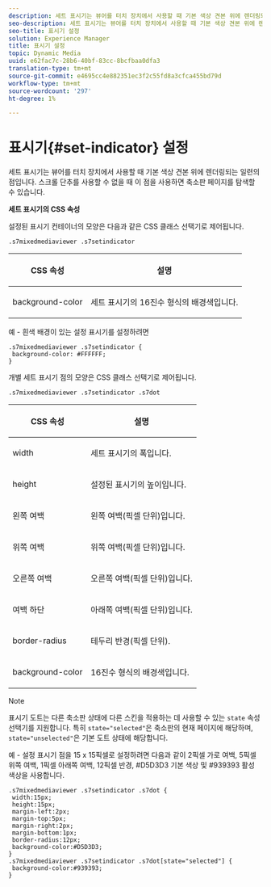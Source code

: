 ```yaml
---
description: 세트 표시기는 뷰어를 터치 장치에서 사용할 때 기본 색상 견본 위에 렌더링되는 일련의 점입니다. 스크롤 단추를 사용할 수 없을 때 이 점을 사용하면 축소판 페이지를 탐색할 수 있습니다.
seo-description: 세트 표시기는 뷰어를 터치 장치에서 사용할 때 기본 색상 견본 위에 렌더링되는 일련의 점입니다. 스크롤 단추를 사용할 수 없을 때 이 점을 사용하면 축소판 페이지를 탐색할 수 있습니다.
seo-title: 표시기 설정
solution: Experience Manager
title: 표시기 설정
topic: Dynamic Media
uuid: e62fac7c-28b6-40bf-83cc-8bcfbaa0dfa3
translation-type: tm+mt
source-git-commit: e4695cc4e882351ec3f2c55fd8a3cfca455bd79d
workflow-type: tm+mt
source-wordcount: '297'
ht-degree: 1%

---
```



# 표시기{#set-indicator} 설정

세트 표시기는 뷰어를 터치 장치에서 사용할 때 기본 색상 견본 위에 렌더링되는 일련의 점입니다. 스크롤 단추를 사용할 수 없을 때 이 점을 사용하면 축소판 페이지를 탐색할 수 있습니다.

<!--<a id="section_061E550C1C1D4DB2BD663A898895B38C"></a>-->

**세트 표시기의 CSS 속성**

설정된 표시기 컨테이너의 모양은 다음과 같은 CSS 클래스 선택기로 제어됩니다.

```
.s7mixedmediaviewer .s7setindicator
```

<table id="table_94EE3F5BBE4547C0B4943471CEE7EDE4"> 
 <thead> 
  <tr> 
   <th colname="col1" class="entry"> <p> CSS 속성 </p> </th> 
   <th colname="col2" class="entry"> <p>설명 </p> </th> 
  </tr> 
 </thead>
 <tbody> 
  <tr> 
   <td colname="col1"> <p> <span class="codeph"> background-color  </span> </p> </td> 
   <td colname="col2"> <p>세트 표시기의 16진수 형식의 배경색입니다. </p> </td> 
  </tr> 
 </tbody> 
</table>

예 - 흰색 배경이 있는 설정 표시기를 설정하려면

```
.s7mixedmediaviewer .s7setindicator { 
 background-color: #FFFFFF; 
}
```

개별 세트 표시기 점의 모양은 CSS 클래스 선택기로 제어됩니다.

`.s7mixedmediaviewer .s7setindicator .s7dot`

<table id="table_09B6E232FB94417392D101A7A653BE54"> 
 <thead> 
  <tr> 
   <th colname="col1" class="entry"> <p> CSS 속성 </p> </th> 
   <th colname="col2" class="entry"> <p>설명 </p> </th> 
  </tr> 
 </thead>
 <tbody> 
  <tr> 
   <td colname="col1"> <p> <span class="codeph"> width </span> </p> </td> 
   <td colname="col2"> <p>세트 표시기의 폭입니다. </p> </td> 
  </tr> 
  <tr> 
   <td colname="col1"> <p> <span class="codeph"> height </span> </p> </td> 
   <td colname="col2"> <p>설정된 표시기의 높이입니다. </p> </td> 
  </tr> 
  <tr> 
   <td colname="col1"> <p> <span class="codeph"> 왼쪽 여백  </span> </p> </td> 
   <td colname="col2"> <p>왼쪽 여백(픽셀 단위)입니다. </p> </td> 
  </tr> 
  <tr> 
   <td colname="col1"> <p> <span class="codeph"> 위쪽 여백  </span> </p> </td> 
   <td colname="col2"> <p>위쪽 여백(픽셀 단위)입니다. </p> </td> 
  </tr> 
  <tr> 
   <td colname="col1"> <p> <span class="codeph"> 오른쪽 여백  </span> </p> </td> 
   <td colname="col2"> <p>오른쪽 여백(픽셀 단위)입니다. </p> </td> 
  </tr> 
  <tr> 
   <td colname="col1"> <p> <span class="codeph"> 여백 하단  </span> </p> </td> 
   <td colname="col2"> <p>아래쪽 여백(픽셀 단위)입니다. </p> </td> 
  </tr> 
  <tr> 
   <td colname="col1"> <p> <span class="codeph"> border-radius  </span> </p> </td> 
   <td colname="col2"> <p>테두리 반경(픽셀 단위). </p> </td> 
  </tr> 
  <tr> 
   <td colname="col1"> <p> <span class="codeph"> background-color  </span> </p> </td> 
   <td colname="col2"> <p>16진수 형식의 배경색입니다. </p> </td> 
  </tr> 
 </tbody> 
</table>

>[!NOTE]
>
>표시기 도트는 다른 축소판 상태에 다른 스킨을 적용하는 데 사용할 수 있는 `state` 속성 선택기를 지원합니다. 특히 `state="selected"`은 축소판의 현재 페이지에 해당하며, `state="unselected"`은 기본 도트 상태에 해당합니다.

예 - 설정 표시기 점을 15 x 15픽셀로 설정하려면 다음과 같이 2픽셀 가로 여백, 5픽셀 위쪽 여백, 1픽셀 아래쪽 여백, 12픽셀 반경, #D5D3D3 기본 색상 및 #939393 활성 색상을 사용합니다.

```
.s7mixedmediaviewer .s7setindicator .s7dot { 
 width:15px; 
 height:15px; 
 margin-left:2px; 
 margin-top:5px; 
 margin-right:2px; 
 margin-bottom:1px; 
 border-radius:12px; 
 background-color:#D5D3D3;  
} 
.s7mixedmediaviewer .s7setindicator .s7dot[state="selected"] { 
 background-color:#939393;  
}
```

